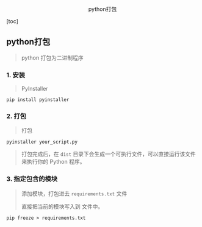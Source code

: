 <center>python打包</center>







[toc]







## python打包

> python 打包为二进制程序





### 1. 安装

>  PyInstaller

```shell
pip install pyinstaller
```





### 2. 打包

> 打包

```shell
pyinstaller your_script.py
```

> 打包完成后，在 `dist` 目录下会生成一个可执行文件，可以直接运行该文件来执行你的 Python 程序。







### 3. 指定包含的模块

> 添加模块，打包进去 `requirements.txt` 文件
>
> 直接把当前的模块写入到 文件中。

```shell
pip freeze > requirements.txt
```

